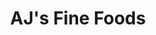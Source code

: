 ---
title: "AJ's Fine Foods"
url: /scottsdale/ajs-fine-foods-east-lincoln-drive/
shop: supermarket
---